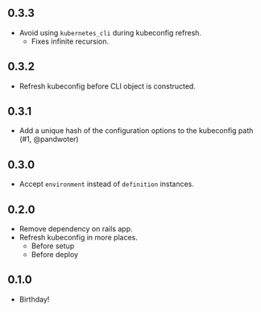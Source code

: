 ## 0.3.3
* Avoid using `kubernetes_cli` during kubeconfig refresh.
  - Fixes infinite recursion.

## 0.3.2
* Refresh kubeconfig before CLI object is constructed.

## 0.3.1
* Add a unique hash of the configuration options to the kubeconfig path (#1, @pandwoter)

## 0.3.0
* Accept `environment` instead of `definition` instances.

## 0.2.0
* Remove dependency on rails app.
* Refresh kubeconfig in more places.
  - Before setup
  - Before deploy

## 0.1.0
* Birthday!
